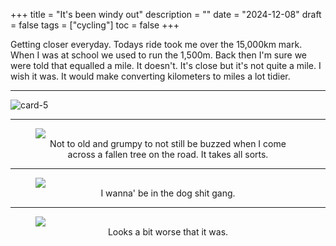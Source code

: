 +++
title = "It's been windy out"
description = ""
date = "2024-12-08"
draft = false
tags = ["cycling"]
toc = false
+++

Getting closer everyday. Todays ride took me over the 15,000km mark. When I was at school we used to run the 1,500m. Back then I'm sure we were told that equalled a mile. It doesn't.  It's close but it's not quite a mile. I wish it was. It would make converting kilometers to miles a lot tidier.  

---

<img src="https://i.ibb.co/zhkqRsbX/card-5.png" alt="card-5" border="0">

---
<figure style="text-align: center">
  <img style="display:block;margin:auto" src="https://i.ibb.co/992kyzMV/16427134.jpg">
  <figcaption>Not to old and grumpy to not still be buzzed when I come across a fallen tree on the road. It takes all sorts. </figcaption>
</figure>

---

<figure style="text-align: center">
  <img style="display:block;margin:auto" src="https://i.ibb.co/DgjgWjNV/16427132.jpg">
  <figcaption>
I wanna' be in the dog shit gang.</figcaption>
</figure>

---

<figure style="text-align: center">
  <img style="display:block;margin:auto" src="https://i.ibb.co/ds2b8Mfd/16427133.jpg">
  <figcaption>Looks a bit worse that it was.</figcaption>
</figure>